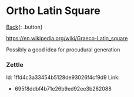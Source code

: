 # Ortho Latin Square

[Back](../../index.md){: .button}

https://en.wikipedia.org/wiki/Graeco-Latin_square

Possibly a good idea for procudural generation

### Zettle

Id: 1ffd4c3a33454b5128de93026f4cf9d9
Link:
- 695f8ddbf4b71e26b9ed92ee3b262088
